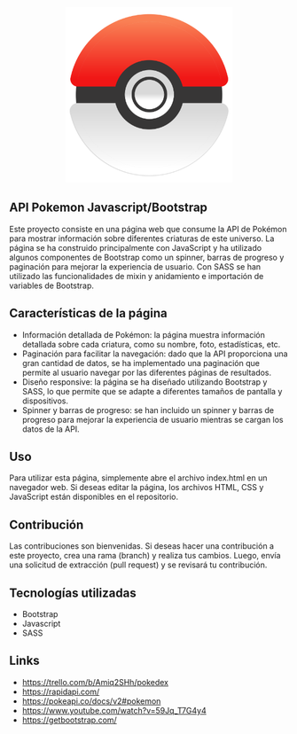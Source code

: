 
<div>
<p style = 'text-align:center;'>
<img src="https://github.com/EvaBustamante7/API-Pokemon-Javascript-Bootstrap/blob/main/css/pokeball_.svg" alt="pokeball" width="300px">
</p>
</div>

## API Pokemon Javascript/Bootstrap
Este proyecto consiste en una página web que consume la API de Pokémon para mostrar información sobre diferentes criaturas de este universo. La página se ha construido principalmente con JavaScript y ha utilizado algunos componentes de Bootstrap como un spinner, barras de progreso y paginación para mejorar la experiencia de usuario. Con SASS se han utilizado las funcionalidades de mixin y anidamiento e importación de variables de Bootstrap.

## Características de la página
* Información detallada de Pokémon: la página muestra información detallada sobre cada criatura, como su nombre, foto, estadísticas, etc.
* Paginación para facilitar la navegación: dado que la API proporciona una gran cantidad de datos, se ha implementado una paginación que permite al usuario navegar por las diferentes páginas de resultados.
* Diseño responsive: la página se ha diseñado utilizando Bootstrap y SASS, lo que permite que se adapte a diferentes tamaños de pantalla y dispositivos.
* Spinner y barras de progreso: se han incluido un spinner y barras de progreso para mejorar la experiencia de usuario mientras se cargan los datos de la API.

## Uso
Para utilizar esta página, simplemente abre el archivo index.html en un navegador web. Si deseas editar la página, los archivos HTML, CSS y JavaScript están disponibles en el repositorio.

## Contribución
Las contribuciones son bienvenidas. Si deseas hacer una contribución a este proyecto, crea una rama (branch) y realiza tus cambios. Luego, envía una solicitud de extracción (pull request) y se revisará tu contribución.

## Tecnologías utilizadas
* Bootstrap
* Javascript
* SASS

## Links
* https://trello.com/b/Amiq2SHh/pokedex
* https://rapidapi.com/
* https://pokeapi.co/docs/v2#pokemon
* https://www.youtube.com/watch?v=59Jq_T7G4y4
* https://getbootstrap.com/
